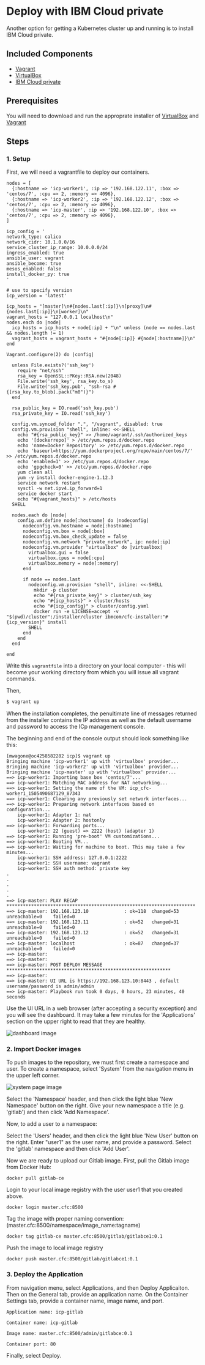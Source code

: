# Deploy with IBM Cloud private

Another option for getting a Kubernetes cluster up and running is to install
IBM Cloud private.

## Included Components

- [Vagrant](https://www.vagrantup.com)
- [VirtualBox](https://www.virtualbox.org)
- [IBM Cloud private](https://www.ibm.com/support/knowledgecenter/SSBS6K/product_welcome_cloud_private.html)

## Prerequisites

You will need to download and run the approprate installer of
[VirtualBox](https://www.virtualbox.org/wiki/Downloads) and
[Vagrant](https://www.vagrantup.com/downloads.html)

## Steps

### 1. Setup

First, we will need a vagrantfile to deploy our containers.
```text
nodes = [
  {:hostname => 'icp-worker1', :ip => '192.168.122.11', :box => 'centos/7', :cpu => 2, :memory => 4096},
  {:hostname => 'icp-worker2', :ip => '192.168.122.12', :box => 'centos/7', :cpu => 2, :memory => 4096},
  {:hostname => 'icp-master', :ip => '192.168.122.10', :box => 'centos/7', :cpu => 2, :memory => 4096},
]

icp_config = '
network_type: calico
network_cidr: 10.1.0.0/16
service_cluster_ip_range: 10.0.0.0/24
ingress_enabled: true
ansible_user: vagrant
ansible_become: true
mesos_enabled: false
install_docker_py: true
'

# use to specify version
icp_version = 'latest'

icp_hosts = "[master]\n#{nodes.last[:ip]}\n[proxy]\n#{nodes.last[:ip]}\n[worker]\n"
vagrant_hosts = "127.0.0.1 localhost\n"
nodes.each do |node|
  icp_hosts = icp_hosts + node[:ip] + "\n" unless (node == nodes.last && nodes.length != 1)
  vagrant_hosts = vagrant_hosts + "#{node[:ip]} #{node[:hostname]}\n"
end

Vagrant.configure(2) do |config|

  unless File.exists?('ssh_key')
    require "net/ssh"
    rsa_key = OpenSSL::PKey::RSA.new(2048)
    File.write('ssh_key', rsa_key.to_s)
    File.write('ssh_key.pub', "ssh-rsa #{[rsa_key.to_blob].pack("m0")}")
  end

  rsa_public_key = IO.read('ssh_key.pub')
  rsa_private_key = IO.read('ssh_key')

  config.vm.synced_folder ".", "/vagrant", disabled: true
  config.vm.provision "shell", inline: <<-SHELL
    echo "#{rsa_public_key}" >> /home/vagrant/.ssh/authorized_keys
    echo '[dockerrepo]' > /etc/yum.repos.d/docker.repo
    echo 'name=Docker Repository' >> /etc/yum.repos.d/docker.repo
    echo 'baseurl=https://yum.dockerproject.org/repo/main/centos/7/' >> /etc/yum.repos.d/docker.repo
    echo 'enabled=1' >> /etc/yum.repos.d/docker.repo
    echo 'gpgcheck=0' >> /etc/yum.repos.d/docker.repo
    yum clean all
    yum -y install docker-engine-1.12.3
    service network restart
    sysctl -w net.ipv4.ip_forward=1
    service docker start
    echo "#{vagrant_hosts}" > /etc/hosts
  SHELL

  nodes.each do |node|
    config.vm.define node[:hostname] do |nodeconfig|
      nodeconfig.vm.hostname = node[:hostname]
      nodeconfig.vm.box = node[:box]
      nodeconfig.vm.box_check_update = false
      nodeconfig.vm.network "private_network", ip: node[:ip]
      nodeconfig.vm.provider "virtualbox" do |virtualbox|
        virtualbox.gui = false
        virtualbox.cpus = node[:cpu]
        virtualbox.memory = node[:memory]
      end

      if node == nodes.last
        nodeconfig.vm.provision "shell", inline: <<-SHELL
          mkdir -p cluster
          echo "#{rsa_private_key}" > cluster/ssh_key
          echo "#{icp_hosts}" > cluster/hosts
          echo "#{icp_config}" > cluster/config.yaml
          docker run -e LICENSE=accept -v "$(pwd)/cluster":/installer/cluster ibmcom/cfc-installer:"#{icp_version}" install
        SHELL
      end
    end
  end

end
```

Write this `vagrantfile` into a directory on your local computer - this will
become your working directory from which you will issue all vagrant commands.

Then,
```bash
$ vagrant up
```

When the installation completes, the penultimate line of messages returned from
the installer contains the IP address as well as the default username and
password to access the ICp management console.

The beginning and end of the console output should look something like this:
```text
[mwagone@oc4258582282 icp]$ vagrant up
Bringing machine 'icp-worker1' up with 'virtualbox' provider...
Bringing machine 'icp-worker2' up with 'virtualbox' provider...
Bringing machine 'icp-master' up with 'virtualbox' provider...
==> icp-worker1: Importing base box 'centos/7'...
==> icp-worker1: Matching MAC address for NAT networking...
==> icp-worker1: Setting the name of the VM: icp_cfc-worker1_1505490687129_87343
==> icp-worker1: Clearing any previously set network interfaces...
==> icp-worker1: Preparing network interfaces based on configuration...
    icp-worker1: Adapter 1: nat
    icp-worker1: Adapter 2: hostonly
==> icp-worker1: Forwarding ports...
    icp-worker1: 22 (guest) => 2222 (host) (adapter 1)
==> icp-worker1: Running 'pre-boot' VM customizations...
==> icp-worker1: Booting VM...
==> icp-worker1: Waiting for machine to boot. This may take a few minutes...
    icp-worker1: SSH address: 127.0.0.1:2222
    icp-worker1: SSH username: vagrant
    icp-worker1: SSH auth method: private key
.
.
.
.
.
==> icp-master: PLAY RECAP *********************************************************************
==> icp-master: 192.168.123.10             : ok=118  changed=53   unreachable=0    failed=0   
==> icp-master: 192.168.123.11             : ok=52   changed=31   unreachable=0    failed=0   
==> icp-master: 192.168.123.12             : ok=52   changed=31   unreachable=0    failed=0   
==> icp-master: localhost                  : ok=87   changed=37   unreachable=0    failed=0   
==> icp-master: 
==> icp-master: 
==> icp-master: POST DEPLOY MESSAGE ************************************************************
==> icp-master: 
==> icp-master: UI URL is https://192.168.123.10:8443 , default username/password is admin/admin
==> icp-master: Playbook run took 0 days, 0 hours, 23 minutes, 40 seconds
```

Use the UI URL in a web browser (after accepting a security exception) and you
will see the dashboard.  It may take a few minutes for the 'Applications'
section on the upper right to read that they are healthy.

![dashboard image](../images/dashboard.png)

### 2. Import Docker images

To push images to the repository, we must first create a namespace and user.
To create a namespace, select 'System' from the navigation menu in the upper
left corner.

![system page image](../images/system.png)

Select the 'Namespace' header, and then click the light blue 'New Namespace'
button on the right.  Give your new namespace a title (e.g. 'gitlab') and
then click 'Add Namespace'.

Now, to add a user to a namespace:

Select the 'Users' header, and then click the light blue 'New User' button on
the right.  Enter "user1" as the user name, and provide a password.  Select the
'gitlab' namespace and then click 'Add User'.

Now we are ready to upload our Gitlab image.  First, pull the Gitlab image from
Docker Hub:

    docker pull gitlab-ce

Login to your local image registry with the user user1 that you created above.

    docker login master.cfc:8500

Tag the image with proper naming convention: (master.cfc:8500/namespace/image_name:tagname)

    docker tag gitlab-ce master.cfc:8500/gitlab/gitlabce1:0.1

Push the image to local image registry

    docker push master.cfc:8500/gitlab/gitlabce1:0.1

### 3. Deploy the Application

From navigation menu, select Applications, and then Deploy Applicaiton.  Then
on the General tab, provide an application name.  On the Container Settings
tab, provide a container name, image name, and port.

    Application name: icp-gitlab

    Container name: icp-gitlab

    Image name: master.cfc:8500/admin/gitlabce:0.1

    Container port: 80

Finally, select Deploy.
